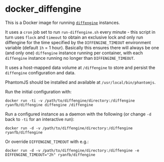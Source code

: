 # docker_diffengine

This is a Docker image for running [`diffengine`](https://github.com/docnow/diffengine) instances.

It uses a `cron` job set to run `run-diffengine.sh` every minute - this script in turn uses `flock` and `timeout` to obtain an exclusive lock and only run diffengine for the time specified by the `DIFFENGINE_TIMEOUT` environment variable (default `1h` = 1 hour). Basically this ensures there will always be one (and only one) `diffengine` instance running per container, with each `diffengine` instance running no longer than `DIFFENGINE_TIMEOUT`.

It uses a host-mapped data volume at `/diffengine` to store and persist the `diffengine` configuration and data.

PhantomJS should be installed and available at `/usr/local/bin/phantomjs`.

Run the initial configuration with:

    docker run -ti -v /path/to/diffengine/directory:/diffengine ryanfb/diffengine diffengine /diffengine

Run a configured instance as a daemon with the following (or change `-d` back to `-ti` for an interactive run):

    docker run -d -v /path/to/diffengine/directory:/diffengine ryanfb/diffengine

Or override `DIFFENGINE_TIMEOUT` with e.g.:

    docker run -d -v /path/to/diffengine/directory:/diffengine -e DIFFENGINE_TIMEOUT="2h" ryanfb/diffengine
